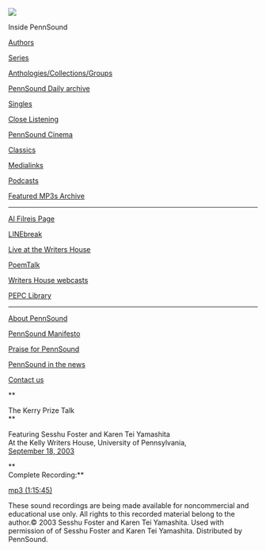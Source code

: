 ![](PennSound_flat.gif)

  

  
  

Inside PennSound

[Authors](authors.php)

[Series](series.php)

[Anthologies/Collections/Groups](anthologies.php)

[PennSound Daily archive](http://writing.upenn.edu/pennsound/daily)

[Singles](http://writing.upenn.edu/pennsound/singles)

[Close Listening](Close-Listening.php)

[PennSound Cinema](video.php)

[Classics](classics.php)

[Medialinks](http://writing.upenn.edu/wh/multimedia/medialinks/index.php)

[Podcasts](http://writing.upenn.edu/pennsound/podcasts.php)

[Featured MP3s Archive](featured-resources-archive.php)

------------------------------------------------------------------------

[Al Filreis Page](Filreis.html)

[LINEbreak](LINEbreak.html)

[Live at the Writers House](http://writing.upenn.edu/%7Ewh/involved/series/live/)

[PoemTalk](http://jacket2.org/content/poem-talk)

[Writers House webcasts](http://writing.upenn.edu/%7Ewh/webcasts/)

[PEPC
Library](http://writing.upenn.edu/pepc/contents.html)

------------------------------------------------------------------------

[About PennSound](http://writing.upenn.edu/pennsound/about.php)

[PennSound Manifesto](http://writing.upenn.edu/pennsound/manifesto.php)

<span class="quoted1">[Praise for PennSound](http://writing.upenn.edu/pennsound/praise.php)</span>

[PennSound in the news](http://writing.upenn.edu/pennsound/news)

[Contact us](mailto:pennsound@writing.upenn.edu)

**  
  
The Kerry Prize Talk  
**

Featuring Sesshu Foster and Karen Tei Yamashita  
At the Kelly Writers House, University of Pennsylvania,  
[September 18, 2003](http://www.writing.upenn.edu/~wh/calendar/0903.html#18)

**  
Complete Recording:**

[mp3
(1:15:45)](http://media.sas.upenn.edu/pennsound/authors/Foster-Sesshu/Foster_Kerry-Prize-Discussion-with-Yamashita_UPenn_9-18-03.mp3)  

  
These sound recordings are being made available for noncommercial and educational
use only. All rights to this recorded material belong to the author.© 2003
Sesshu Foster and Karen Tei Yamashita. Used with permission of of Sesshu
Foster and Karen Tei Yamashita. Distributed by PennSound.
